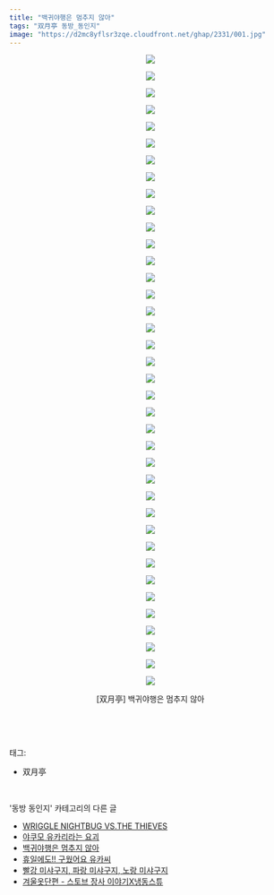```yaml
---
title: "백귀야행은 멈추지 않아"
tags: "双月亭 동방_동인지"
image: "https://d2mc8yflsr3zqe.cloudfront.net/ghap/2331/001.jpg"
---
```

<div class="article">
<p style="text-align: center; clear: none; float: none;"><img src="{{ site.imgserver2 }}/ghap/2331/001.jpg"/></p>
<p style="text-align: center; clear: none; float: none;"><img src="{{ site.imgserver2 }}/ghap/2331/002.jpg"/></p>
<p style="text-align: center; clear: none; float: none;"><img src="{{ site.imgserver2 }}/ghap/2331/003.jpg"/></p>
<p style="text-align: center; clear: none; float: none;"><img src="{{ site.imgserver2 }}/ghap/2331/004.jpg"/></p>
<p style="text-align: center; clear: none; float: none;"><img src="{{ site.imgserver2 }}/ghap/2331/005.jpg"/></p>
<p style="text-align: center; clear: none; float: none;"><img src="{{ site.imgserver2 }}/ghap/2331/006.jpg"/></p>
<p style="text-align: center; clear: none; float: none;"><img src="{{ site.imgserver2 }}/ghap/2331/007.jpg"/></p>
<p style="text-align: center; clear: none; float: none;"><img src="{{ site.imgserver2 }}/ghap/2331/008.jpg"/></p>
<p style="text-align: center; clear: none; float: none;"><img src="{{ site.imgserver2 }}/ghap/2331/009.jpg"/></p>
<p style="text-align: center; clear: none; float: none;"><img src="{{ site.imgserver2 }}/ghap/2331/010.jpg"/></p>
<p style="text-align: center; clear: none; float: none;"><img src="{{ site.imgserver2 }}/ghap/2331/011.jpg"/></p>
<p style="text-align: center; clear: none; float: none;"><img src="{{ site.imgserver2 }}/ghap/2331/012.jpg"/></p>
<p style="text-align: center; clear: none; float: none;"><img src="{{ site.imgserver2 }}/ghap/2331/013.jpg"/></p>
<p style="text-align: center; clear: none; float: none;"><img src="{{ site.imgserver2 }}/ghap/2331/014.jpg"/></p>
<p style="text-align: center; clear: none; float: none;"><img src="{{ site.imgserver2 }}/ghap/2331/015.jpg"/></p>
<p style="text-align: center; clear: none; float: none;"><img src="{{ site.imgserver2 }}/ghap/2331/016.jpg"/></p>
<p style="text-align: center; clear: none; float: none;"><img src="{{ site.imgserver2 }}/ghap/2331/017.jpg"/></p>
<p style="text-align: center; clear: none; float: none;"><img src="{{ site.imgserver2 }}/ghap/2331/018.jpg"/></p>
<p style="text-align: center; clear: none; float: none;"><img src="{{ site.imgserver2 }}/ghap/2331/019.jpg"/></p>
<p style="text-align: center; clear: none; float: none;"><img src="{{ site.imgserver2 }}/ghap/2331/020.jpg"/></p>
<p style="text-align: center; clear: none; float: none;"><img src="{{ site.imgserver2 }}/ghap/2331/021.jpg"/></p>
<p style="text-align: center; clear: none; float: none;"><img src="{{ site.imgserver2 }}/ghap/2331/022.jpg"/></p>
<p style="text-align: center; clear: none; float: none;"><img src="{{ site.imgserver2 }}/ghap/2331/023.jpg"/></p>
<p style="text-align: center; clear: none; float: none;"><img src="{{ site.imgserver2 }}/ghap/2331/024.jpg"/></p>
<p style="text-align: center; clear: none; float: none;"><img src="{{ site.imgserver2 }}/ghap/2331/025.jpg"/></p>
<p style="text-align: center; clear: none; float: none;"><img src="{{ site.imgserver2 }}/ghap/2331/026.jpg"/></p>
<p style="text-align: center; clear: none; float: none;"><img src="{{ site.imgserver2 }}/ghap/2331/027.jpg"/></p>
<p style="text-align: center; clear: none; float: none;"><img src="{{ site.imgserver2 }}/ghap/2331/028.jpg"/></p>
<p style="text-align: center; clear: none; float: none;"><img src="{{ site.imgserver2 }}/ghap/2331/029.jpg"/></p>
<p style="text-align: center; clear: none; float: none;"><img src="{{ site.imgserver2 }}/ghap/2331/030.jpg"/></p>
<p style="text-align: center; clear: none; float: none;"><img src="{{ site.imgserver2 }}/ghap/2331/031.jpg"/></p>
<p style="text-align: center; clear: none; float: none;"><img src="{{ site.imgserver2 }}/ghap/2331/032.jpg"/></p>
<p style="text-align: center; clear: none; float: none;"><img src="{{ site.imgserver2 }}/ghap/2331/033.jpg"/></p>
<p style="text-align: center; clear: none; float: none;"><img src="{{ site.imgserver2 }}/ghap/2331/034.jpg"/></p>
<p style="text-align: center; clear: none; float: none;"><img src="{{ site.imgserver2 }}/ghap/2331/035.jpg"/></p>
<p style="text-align: center; clear: none; float: none;"><img src="{{ site.imgserver2 }}/ghap/2331/036.jpg"/></p>
<p style="text-align: center; clear: none; float: none;"><img src="{{ site.imgserver2 }}/ghap/2331/037.jpg"/></p>
<p style="text-align: center; clear: none; float: none;"><img src="{{ site.imgserver2 }}/ghap/2331/038.jpg"/></p>
<p style="text-align: center; clear: none; float: none;">[双月亭] 백귀야행은 멈추지 않아</p>
<p><br/></p>
</div><br/>
<div class="tagTrail">
<p>태그: </p>
<ul>
<li>双月亭</li>
</ul>
</div><br/>
<div class="another">
<p>'동방 동인지' 카테고리의 다른 글</p>
<ul>
<li><a href="/ghap_2334">WRIGGLE NIGHTBUG VS.THE THIEVES</a></li>
<li><a href="/ghap_2332">야쿠모 유카리라는 요괴</a></li>
<li><a href="/ghap_2331">백귀야행은 멈추지 않아</a></li>
<li><a href="/ghap_2329">휴일에도!! 구웠어요 유카씨</a></li>
<li><a href="/ghap_2328">빨강 미샤구지, 파랑 미샤구지, 노랑 미샤구지</a></li>
<li><a href="/ghap_2327">겨울옷단편 - 스토브 장사 이야기X냉동스튜</a></li>
</ul>
</div><br/>
<div class="cb_module cb_fluid">
<div class="cb_wrt cb_profile">
</div><!-- commentList close -->
</div><br/>
